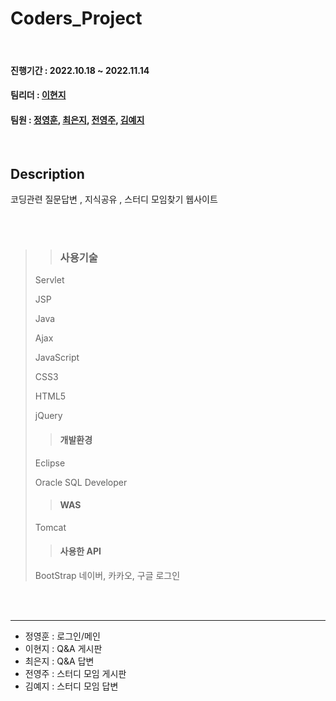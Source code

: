 # Coders_Project

<br/>

#### 진행기간 : 2022.10.18 ~ 2022.11.14
#### 팀리더 : [이현지](https://github.com/leehyunji1107)
#### 팀원 : [정영훈](https://github.com/qjqtkwns), [최은지](https://github.com/shushuchoi), [전영주](https://github.com/Yeongdu), [김예지](https://github.com/yeajizy)

<br/>

## Description
코딩관련 질문답변 , 지식공유 , 스터디 모임찾기 웹사이트


<br/>
<br/>



>> ### 사용기술
> Servlet
>
> JSP
> 
> Java
> 
> Ajax
> 
> JavaScript
> 
> CSS3
> 
> HTML5
> 
> jQuery
>
>> #### 개발환경
> Eclipse
> 
> Oracle SQL Developer
>
>> #### WAS
> Tomcat
>
>> #### 사용한 API
> BootStrap
> 네이버, 카카오, 구글 로그인
<br/>
<br/>

----

- 정영훈 : 로그인/메인
- 이현지 : Q&A 게시판
- 최은지 : Q&A 답변
- 전영주 : 스터디 모임 게시판
- 김예지 : 스터디 모임 답변
